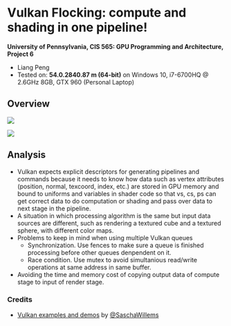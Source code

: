 Vulkan Flocking: compute and shading in one pipeline!
======================

**University of Pennsylvania, CIS 565: GPU Programming and Architecture, Project 6**

* Liang Peng
* Tested on: **54.0.2840.87 m (64-bit)** on
  Windows 10, i7-6700HQ @ 2.6GHz 8GB, GTX 960 (Personal Laptop)

## Overview

![](img/1.gif)

![](img/2.gif)

## Analysis

* Vulkan expects explicit descriptors for generating pipelines and commands because it needs to know how data such as vertex attributes (position, normal, texcoord, index, etc.) are stored in GPU memory and bound to uniforms and variables in shader code so that vs, cs, ps can get correct data to do computation or shading and pass over data to next stage in the pipeline.
* A situation in which processing algorithm is the same but input data sources are different, such as rendering a textured cube and a textured sphere, with different color maps.
* Problems to keep in mind when using multiple Vulkan queues
  * Synchronization. Use fences to make sure a queue is finished processing before other queues denpendent on it.
  * Race condition. Use mutex to avoid simultanious read/write operations at same address in same buffer.
* Avoiding the time and memory cost of copying output data of compute stage to input of render stage.

### Credits

* [Vulkan examples and demos](https://github.com/SaschaWillems/Vulkan) by [@SaschaWillems](https://github.com/SaschaWillems)
